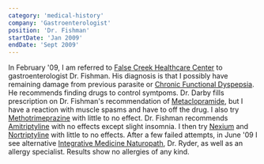 ```yaml
---
category: 'medical-history'
company: 'Gastroenterologist'
position: 'Dr. Fishman'
startDate: 'Jan 2009'
endDate: 'Sept 2009'
---
```


In February '09, I am referred to [False Creek Healthcare Center](https://clearpointhealth.ca/location/vancouver-surgery-centre/) to gastroenterologist Dr. Fishman. His diagnosis is that I possibly have remaining damage from previous parasite or [Chronic Functional Dyspepsia](https://www.mayoclinic.org/diseases-conditions/functional-dyspepsia/symptoms-causes/syc-20375709). He recommends finding drugs to control symtpoms. Dr. Darby fills prescription on Dr. Fishman's recommendation of [Metaclopramide](https://www.webmd.com/drugs/2/drug-8679-2217/metoclopramide-oral/metoclopramide-disintegrating-tablet-oral/details), but I have a reaction with muscle spasms and have to off the drug. I also try [Methotrimeprazine](https://www.healthlinkbc.ca/medications/fdb8239) with little to no effect. Dr. Fishman recommends [Amitriptyline](https://www.webmd.com/drugs/2/drug-8611/amitriptyline-oral/details) with no effects except slight insomnia. I then try [Nexium](https://www.webmd.com/drugs/2/drug-20536/nexium-oral/details) and [Nortriptyline](https://www.webmd.com/drugs/2/drug-10710/nortriptyline-oral/details) with little to no effects. After a few failed attempts, in June '09 I see alternative [Integrative Medicine Naturopath](https://integrative.ca/), Dr. Ryder, as well as an allergy specialist. Results show no allergies of any kind.
